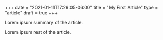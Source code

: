 +++
date = "2021-01-11T17:29:05-06:00"
title = "My First Article"
type = "article"
draft = true
+++

Lorem ipsum summary of the article.
<!--more-->
Lorem ipsum rest of the article.